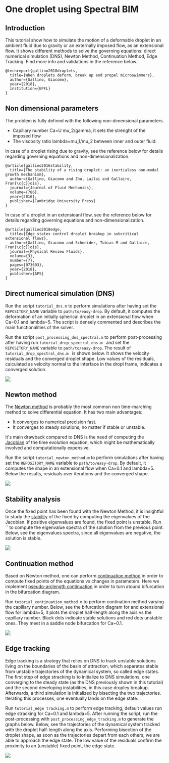 # One droplet using Spectral BIM

## Introduction

This tutorial show how to simulate the motion of a deformable droplet in an ambient fluid due to gravity or an externally imposed flow, as an extensional flow. It shows different methods to solve the governing equations: direct numerical simulation (DNS), Newton Method, Continuation Method, Edge Tracking. Find more info and validations in the reference below.

```
@techreport{gallino2018droplets,
  title={When droplets deform, break up and propel microswimmers},
  author={Gallino, Giacomo},
  year={2018},
  institution={EPFL}
}
```

## Non dimensional parameters

The problem is fully defined with the following non-dimensional parameters.

* Capillary number Ca=U mu_2/gamma, it sets the strenght of the imposed flow
* The viscosity ratio lambda=mu_1/mu_2 between inner and outer fluid.

In case of a droplet rising due to gravity, see the reference below for details regarding governing equations and non-dimensionalization.

```
@article{gallino2016stability,
  title={The stability of a rising droplet: an inertialess non-modal growth mechanism},
  author={Gallino, Giacomo and Zhu, Lailai and Gallaire, Fran{\c{c}}ois},
  journal={Journal of Fluid Mechanics},
  volume={786},
  year={2016},
  publisher={Cambridge University Press}
}
```

In case of a droplet in an extensioanl flow, see the reference below for details regarding governing equations and non-dimensionalization.

```
@article{gallino2018edge,
  title={Edge states control droplet breakup in subcritical extensional flows},
  author={Gallino, Giacomo and Schneider, Tobias M and Gallaire, Fran{\c{c}}ois},
  journal={Physical Review Fluids},
  volume={3},
  number={7},
  pages={073603},
  year={2018},
  publisher={APS}
}
```

## Direct numerical simulation (DNS)

Run the script `tutorial_dns.m` to perform simulations after having set the `REPOSITORY_NAME` variable to `path/to/easy-drop`. By default, it computes the deformation of an initially spherical droplet in an extensional flow when Ca=0.1 and lambda=5. The script is densely commented and describes the main functionalities of the solver.

Run the script `post_processing_dns_spectral.m` to perform post-processing after having run `tutorial_drop_spectral_dns.m ` and set the `REPOSITORY_NAME` variable to `path/to/easy-drop`. The result of `tutorial_drop_spectral_dns.m ` is shown below. It shows the velocity residuals and the converged droplet shape. Low values of the residuals, calculated as velocity normal to the interface in the dropl frame, indicates a converged solution.

![](docs/residuals.png)

## Newton method

The [Newton method](https://en.wikipedia.org/wiki/Newton%27s_method) is probably the most common non time-marching method to solve differential equation. It has two main advantages:

*  It converges to numerical precision fast.
*  It converges to steady solutions, no matter if stable or unstable.

It's main drawback compared to DNS is the need of computing the [Jacobian](https://en.wikipedia.org/wiki/Jacobian_matrix_and_determinant) of the time evolution equation, which might be mathematically involved and computationally expensive.

Run the script `tutorial_newton_method.m` to perform simulations after having set the `REPOSITORY_NAME` variable to `path/to/easy-drop`. By default, it computes the shape in an extensional flow when Ca=0.1 and lambda=5. Below the results, residuals over iterations and the converged shape.

![](docs/newton_plot.png)

## Stability analysis

Once the fixed point has been found with the Newton Method, it is insightful to study the [stability](Stability_theory) of the fixed by computing the eigenvalues of the Jacobian. If positive eigenvalues are found, the fixed point is unstable. Run `` to compute the eigenvalue spectra of the solution from the previous point. Below, see the eigenvalues spectra, since all eigenvalues are negative, the solution is stable.

![](docs/stability.png)

## Continuation method

Based on Newton method, one can perform [continuation method](https://en.wikipedia.org/wiki/Numerical_continuation) in order to compute fixed points of the equations vs changes in parameters. Here we implement [pseudo-arclength continuation](https://en.wikipedia.org/wiki/Numerical_continuation#Pseudo-arclength_continuation) in order to turn atound bifurcation in the bifurcation diagram.

Run `tutorial_continuation_method.m` to perform contination method varying the capillary number. Below, see the bifurcation diagram for and extensional flow for lambda=5, it plots the droplet half-length along the axis vs the capillary number. Black dots indicate stable solutions and red dots unstable ones. They meet in a saddle node bifurcation for Ca~0.1.

![](docs/bifurc.png)

## Edge tracking

Edge tracking is a strategy that relies on DNS to track unstable solutions living on the boundaries of the basin of attraction, which separates stable from unstable trajectories of the dynamical system, so called edge states. The first step of edge stracking is to initialize to DNS simulations, one converging to the steady state (as the DNS previously shown in this tutorial) and the second developing instabilities, in this case dropley breakup. Afterwards, a third simulation is initialized by bisecting the two trajectories. Iterating this processes, one eventually lands on the edge state.

Run `tutorial_edge tracking.m` to perform edge tracking, default values run edge stracking for Ca=0.1 and lambda=5. After running the script, run the post-processing with `post_processing_edge_tracking.m` to generate the graphs below. Below, see the trajectories of the dynamical system tracked with the droplet half-length along the axis. Performing bisection of the droplet shape, as soon as the trajectories depart from each others, we are able to approach the edge state. The low value of the residuals confirm the proximity to an (unstable) fixed point, the edge state.

![](docs/plot_edge.png)

